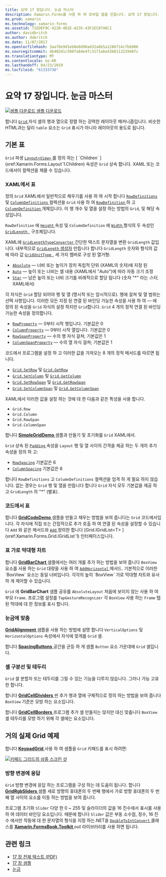 ```yaml
---
title: 요약 17 장입니다. 눈금 마스터
description: Xamarin.Forms를 사용 하 여 모바일 앱을 만듭니다. 요약 17 장입니다. 눈금 마스터
ms.prod: xamarin
ms.technology: xamarin-forms
ms.assetid: 71EDEF9C-4220-4D2E-A235-43F1EC8746C1
author: davidbritch
ms.author: dabritch
ms.date: 11/07/2017
ms.openlocfilehash: 3aaf8e9d1eb8e0d98ad32a6b5a1286f14c7bb906
ms.sourcegitcommit: 4b402d1c508fa84e4fc3171a6e43b811323948fc
ms.translationtype: MT
ms.contentlocale: ko-KR
ms.lasthandoff: 04/23/2019
ms.locfileid: "61333736"
---
```

# <a name="summary-of-chapter-17-mastering-the-grid"></a>요약 17 장입니다. 눈금 마스터

[![샘플 다운로드](~/media/shared/download.png) 샘플 다운로드](https://github.com/xamarin/xamarin-forms-book-samples/tree/master/Chapter17)

합니다 [ `Grid` ](xref:Xamarin.Forms.Grid) 자식 셀의 행과 열으로 정렬 하는 강력한 레이아웃 메커니즘입니다. 비슷한 HTML과는 달리 `table` 요소는 `Grid` 표시가 아니라 레이아웃의 용도로 됩니다.

## <a name="the-basic-grid"></a>기본 표

`Grid` 파생 [ `Layout<View>` ](xref:Xamarin.Forms.Layout`1)를 정의 하는 [ `Children` ](xref:Xamarin.Forms.Layout`1.Children) 속성은 `Grid` 상속 합니다. XAML 또는 코드에서이 컬렉션을 채울 수 있습니다.

### <a name="the-grid-in-xaml"></a>XAML에서 표

정의 `Grid` XAML에서 일반적으로 채우기를 사용 하 여 시작 합니다 [ `RowDefinitions` ](xref:Xamarin.Forms.Grid.RowDefinitions) 및 [ `ColumnDefinitions` ](xref:Xamarin.Forms.Grid.ColumnDefinitions) 컬렉션을 `Grid` 사용 하 여 [ `RowDefinition` ](xref:Xamarin.Forms.RowDefinition) 하 고 [ `ColumnDefinition` ](xref:Xamarin.Forms.ColumnDefinition) 개체입니다. 이 행 개수 및 열을 설정 하는 방법의 `Grid`, 및 해당 속성입니다.

`RowDefinition` 에 [ `Height` ](xref:Xamarin.Forms.RowDefinition.Height) 속성 및 `ColumnDefinition` 에 [ `Width` ](xref:Xamarin.Forms.ColumnDefinition.Width) 형식의 두 속성인 [ `GridLength` ](xref:Xamarin.Forms.GridLength), 구조체입니다.

XAML에 [ `GridLengthTypeConverter` ](xref:Xamarin.Forms.GridLengthTypeConverter) 간단한 텍스트 문자열을 변환 `GridLength` 값입니다. 내부적으로 [ `GridLength` 생성자](xref:Xamarin.Forms.GridLength.%23ctor(System.Double,Xamarin.Forms.GridUnitType)) 만듭니다 합니다 `GridLength` 숫자와 형식의 값에 따라 값 [ `GridUnitType` ](xref:Xamarin.Forms.GridUnitType), 세 가지 멤버로 구성 된 열거형:

- [`Absolute`](xref:Xamarin.Forms.GridUnitType.Absolute) &mdash; 너비 또는 높이가 장치 독립적 단위 (XAML의 숫자)에 지정 된
- [`Auto`](xref:Xamarin.Forms.GridUnitType.Auto) &mdash; 높이 또는 너비는 셀 내용 (XAML에서 "Auto")에 따라 자동 크기 조정
- [`Star`](xref:Xamarin.Forms.GridUnitType.Star) &mdash; 남은 높이 또는 너비 크기를 비례적으로 할당 됩니다 (숫자 "\*" 라는 *스타*, XAML에서)

각 자식은 `Grid` 할당 되어야 행 및 열 (명시적 또는 암시적으로). 행에 걸쳐 및 열 범위는 선택 사항입니다. 이러한 모든 지정 된 연결 된 바인딩 가능한 속성을 사용 하 여 &mdash; 에 정의 된 속성을 `Grid` 자식의 설정 하지만 `Grid`합니다. `Grid` 4 개의 정적 연결 된 바인딩 가능한 속성을 정의합니다.

- [`RowProperty`](xref:Xamarin.Forms.Grid.RowProperty) &mdash; 0부터 시작 행입니다. 기본값은 0
- [`ColumnProperty`](xref:Xamarin.Forms.Grid.ColumnProperty) &mdash; 0부터 시작 열입니다. 기본값은 0
- [`RowSpanProperty`](xref:Xamarin.Forms.Grid.RowSpanProperty) &mdash; 수의 행 자식 걸쳐; 기본값은 1
- [`ColumnSpanProperty`](xref:Xamarin.Forms.Grid.ColumnSpanProperty) &mdash; 수의 열 자식 걸쳐; 기본값은 1

코드에서 프로그램을 설정 하 고 이러한 값을 가져오는 8 개의 정적 메서드를 따르면 됩니다.

- [`Grid.SetRow`](xref:Xamarin.Forms.Grid.SetRow(Xamarin.Forms.BindableObject,System.Int32)) 및 [`Grid.GetRow`](xref:Xamarin.Forms.Grid.GetRow(Xamarin.Forms.BindableObject))
- [`Grid.SetColumn`](xref:Xamarin.Forms.Grid.SetColumn(Xamarin.Forms.BindableObject,System.Int32)) 및 [`Grid.GetColumn`](xref:Xamarin.Forms.Grid.GetColumn(Xamarin.Forms.BindableObject))
- [`Grid.SetRowSpan`](xref:Xamarin.Forms.Grid.SetRowSpan(Xamarin.Forms.BindableObject,System.Int32)) 및 [`Grid.GetRowSpan`](xref:Xamarin.Forms.Grid.GetRowSpan(Xamarin.Forms.BindableObject))
- [`Grid.SetColumnSpan`](xref:Xamarin.Forms.Grid.SetColumnSpan(Xamarin.Forms.BindableObject,System.Int32)) 및 [`Grid.GetColumnSpan`](xref:Xamarin.Forms.Grid.GetColumnSpan(Xamarin.Forms.BindableObject))

XAML에서 이러한 값을 설정 하는 것에 대 한 다음과 같은 특성을 사용 합니다.

- `Grid.Row`
- `Grid.Column`
- `Grid.RowSpan`
- `Grid.ColumnSpan`

합니다 [ **SimpleGridDemo** ](https://github.com/xamarin/xamarin-forms-book-samples/tree/master/Chapter17/SimpleGridDemo) 샘플과 만들기 및 초기화를 `Grid` XAML에서.

`Grid` 상속 된 [ `Padding` ](xref:Xamarin.Forms.Layout.Padding) 속성을 `Layout` 행 및 열 사이의 간격을 제공 하는 두 개의 추가 속성을 정의 하 고:

- [`RowSpacing`](xref:Xamarin.Forms.Grid.RowSpacing) 기본값은 6
- [`ColumnSpacing`](xref:Xamarin.Forms.Grid.ColumnSpacing) 기본값은 6

합니다 `RowDefinitions` 고 `ColumnDefinitions` 컬렉션을 엄격 하 게 필요 하지 않습니다. 없는 경우는 `Grid` 행 및 열을 만듭니다 합니다 `Grid` 자식 모두 기본값을 제공 하 고 `GridLength` 의 "\*" (별표).

### <a name="the-grid-in-code"></a>코드에서 표

합니다 [ **GridCodeDemo** ](https://github.com/xamarin/xamarin-forms-book-samples/tree/master/Chapter17/GridCodeDemo) 샘플을 만들고 채우는 방법을 보여 줍니다는 `Grid` 코드에서입니다. 각 자식에 직접 또는 간접적으로 추가 호출 하 여 연결 된 속성을 설정할 수 있습니다 `Add` 와 같은 메서드와 [ `Add` ](xref:Xamarin.Forms.Grid.IGridList`1.Add*) 정의한 합니다 [Grid.IGridList<T> ](xref:Xamarin.Forms.Grid.IGridList`1) 인터페이스입니다.

### <a name="the-grid-bar-chart"></a>표 가로 막대형 차트

합니다 [ **GridBarChart** ](https://github.com/xamarin/xamarin-forms-book-samples/tree/master/Chapter17/GridBarChart) 샘플에서는 여러 개를 추가 하는 방법을 보여 줍니다 `BoxView` 요소를 사용 하는 `Grid` 대량을 사용 하 여 [ `AddHorizontal` ](xref:Xamarin.Forms.Grid.IGridList`1.AddHorizontal*) 메서드. 기본적으로 이러한 `BoxView` 요소는 동일 너비입니다. 각각의 높이 `BoxView` 가로 막대형 차트와 유사 하 게 제어할 수 있습니다.

`Grid` 에 **GridBarChart** 샘플 공유를 `AbsoluteLayout` 처음에 보이지 않는 사용 하 여 부모 `Frame`. 프로그램 설정를 `TapGestureRecognizer` 각 `BoxView` 사용 하는 `Frame` 탭된 막대에 대 한 정보를 표시 합니다.

### <a name="alignment-in-the-grid"></a>눈금에 맞춤

[ **GridAlignment** ](https://github.com/xamarin/xamarin-forms-book-samples/tree/master/Chapter17/GridAlignment) 샘플을 사용 하는 방법에 설명 합니다 `VerticalOptions` 및 `HorizontalOptions` 속성에서 자식에 맞게를 `Grid` 셀.

합니다 [ **SpacingButtons** ](https://github.com/xamarin/xamarin-forms-book-samples/tree/master/Chapter17/SpacingButtons) 공간을 균등 하 게 샘플 `Button` 요소 가운데에 `Grid` 셀입니다.

### <a name="cell-dividers-and-borders"></a>셀 구분선 및 테두리

`Grid` 셀 분할자 또는 테두리를 그릴 수 있는 기능을 다루지 않습니다. 그러나 가능 고유한 합니다.

합니다 [ **GridCellDividers** ](https://github.com/xamarin/xamarin-forms-book-samples/tree/master/Chapter17/GridCellDividers) 씬 추가 행과 열에 구체적으로 정의 하는 방법을 보여 줍니다 `BoxView` 기준은 모방 하는 요소입니다.

합니다 [ **GridCellBorders** ](https://github.com/xamarin/xamarin-forms-book-samples/tree/master/Chapter17/GridCellBorders) 프로그램 추가 셀 만들지는 않지만 대신 맞춥니다 `BoxView` 셀 테두리를 모방 하기 위해 각 셀에는 요소입니다.

## <a name="almost-real-life-grid-examples"></a>거의 실제 Grid 예제

합니다 [ **KeypadGrid** ](https://github.com/xamarin/xamarin-forms-book-samples/tree/master/Chapter17/KeypadGrid) 사용 하 여 샘플을 `Grid` 키패드를 표시 하려면:

[![키패드 그리드의 삼중 스크린 샷](images/ch17fg12-small.png "키패드 표")](images/ch17fg12-large.png#lightbox "키패드 표")

### <a name="responding-to-orientation-changes"></a>방향 변경에 응답

`Grid` 방향 변경에 응답 하는 프로그램을 구성 하는 데 도움이 됩니다. 합니다 [ **GridRgbSliders** ](https://github.com/xamarin/xamarin-forms-book-samples/tree/master/Chapter17/GridRgbSliders) 샘플 세로 방향의 휴대폰의 두 번째 행에서 가로 방향 휴대폰의 두 번째 열 사이의 요소를 이동 하는 방법을 보여 줍니다.

프로그램 초기화 `Slider` 다양 한 0 ~ 255 및 슬라이더의 값을 16 진수에서 표시를 사용 하 여 데이터 바인딩 요소입니다. 때문에 합니다 `Slider` 값은 부동 소수점, 정수, 16 진수 에서만 작동에 대 한 문자열의 형식을 지정 하는.NET을 [ `DoubleToIntConvert` ](https://github.com/xamarin/xamarin-forms-book-samples/blob/master/Libraries/Xamarin.FormsBook.Toolkit/Xamarin.FormsBook.Toolkit/DoubleToIntConverter.cs) 클래스를 [ **Xamarin.FormsBook.Toolkit** ](https://github.com/xamarin/xamarin-forms-book-samples/tree/master/Libraries/Xamarin.FormsBook.Toolkit) out 라이브러리를 사용 하면 됩니다.



## <a name="related-links"></a>관련 링크

- [17 장 전체 텍스트 (PDF)](https://download.xamarin.com/developer/xamarin-forms-book/XamarinFormsBook-Ch17-Apr2016.pdf)
- [17 장 샘플](https://github.com/xamarin/xamarin-forms-book-samples/tree/master/Chapter17)
- [눈금](~/xamarin-forms/user-interface/layouts/grid.md)
